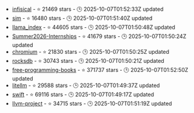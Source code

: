 - [infisical](https://github.com/Infisical/infisical) - ⭐ 21469 stars - 🕒 2025-10-07T01:52:33Z updated
- [sim](https://github.com/simstudioai/sim) - ⭐ 16480 stars - 🕒 2025-10-07T01:51:40Z updated
- [llama_index](https://github.com/run-llama/llama_index) - ⭐ 44605 stars - 🕒 2025-10-07T01:50:48Z updated
- [Summer2026-Internships](https://github.com/SimplifyJobs/Summer2026-Internships) - ⭐ 41679 stars - 🕒 2025-10-07T01:50:24Z updated
- [chromium](https://github.com/chromium/chromium) - ⭐ 21830 stars - 🕒 2025-10-07T01:50:25Z updated
- [rocksdb](https://github.com/facebook/rocksdb) - ⭐ 30743 stars - 🕒 2025-10-07T01:50:21Z updated
- [free-programming-books](https://github.com/EbookFoundation/free-programming-books) - ⭐ 371737 stars - 🕒 2025-10-07T01:52:50Z updated
- [litellm](https://github.com/BerriAI/litellm) - ⭐ 29588 stars - 🕒 2025-10-07T01:49:37Z updated
- [swift](https://github.com/swiftlang/swift) - ⭐ 69116 stars - 🕒 2025-10-07T01:49:17Z updated
- [llvm-project](https://github.com/llvm/llvm-project) - ⭐ 34715 stars - 🕒 2025-10-07T01:51:19Z updated
